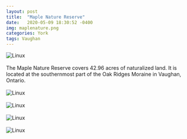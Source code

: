 ```yaml
---
layout: post
title:  "Maple Nature Reserve"
date:   2020-05-09 18:30:52 -0400
img: maplenature.png
categories: York
tags: Vaughan
---
```


![Linux]({{site.baseurl}}/images/maplenature.png)
<br>
<br>
The Maple Nature Reserve covers 42.96 acres of naturalized land. It is located at the southernmost part of the Oak Ridges Moraine in Vaughan, Ontario.
<br>
<br>
![Linux]({{site.baseurl}}/images/maplenature1.jpg)
<br>
<br>
![Linux]({{site.baseurl}}/images/maplenature2.jpg)
<br>
<br>
![Linux]({{site.baseurl}}/images/maplenature3.jpg)
<br>
<br>
![Linux]({{site.baseurl}}/images/maplenature4.jpg)
